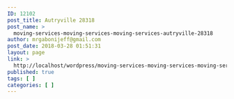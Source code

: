 ```yaml
---
ID: 12102
post_title: Autryville 28318
post_name: >
  moving-services-moving-services-moving-services-autryville-28318
author: mrgabonijeff@gmail.com
post_date: 2018-03-28 01:51:31
layout: page
link: >
  http://localhost/wordpress/moving-services-moving-services-moving-services-autryville-28318/
published: true
tags: [ ]
categories: [ ]
---
```

